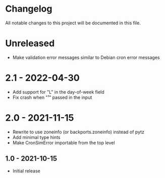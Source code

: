 # Changelog
All notable changes to this project will be documented in this file.

# Unreleased
- Make validation error messages similar to Debian cron error messages

# 2.1 - 2022-04-30
- Add support for "L" in the day-of-week field
- Fix crash when "¹" passed in the input

# 2.0 - 2021-11-15
- Rewrite to use zoneinfo (or backports.zoneinfo) instead of pytz
- Add minimal type hints
- Make CronSimError importable from the top level

## 1.0 - 2021-10-15

- Initial release